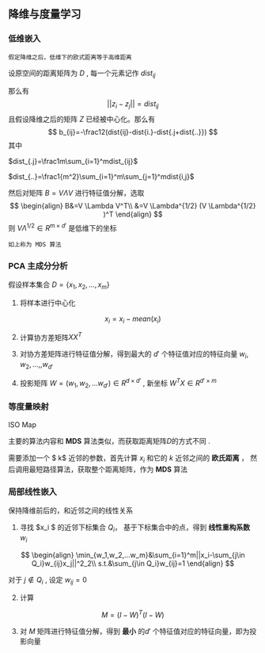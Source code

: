 ## 降维与度量学习

### 低维嵌入

```
假定降维之后，低维下的欧式距离等于高维距离
```

设原空间的距离矩阵为 $D$ , 每一个元素记作 $dist_{ij}$

那么有
$$
||z_i-z_j||=dist_{ij}
$$
且假设降维之后的矩阵 $Z$ 已经被中心化。那么有
$$
b_{ij}=-\frac12(dist{ij}-dist{i.}-dist{.j+dist{..}})
$$
其中

$dist_{.j}=\frac1m\sum_{i=1}^mdist_{ij}$

$dist_{..}=\frac1{m^2}\sum_{i=1}^m\sum_{j=1}^mdist{i,j}$

然后对矩阵 $B=V \Lambda V$ 进行特征值分解，选取
$$
\begin{align}
B&=V \Lambda V^T\\
&=V \Lambda^{1/2} (V \Lambda^{1/2} )^T
\end{align}
$$
则 $V \Lambda ^{1/2} \in R^{m\times d'}$ 是低维下的坐标

```
如上称为 MDS 算法
```

### PCA 主成分分析

假设样本集合 $D=\{x_1,x_2,...,x_m\}$

1. 将样本进行中心化 

$$
x_i=x_i-mean(x_i)
$$

2. 计算协方差矩阵$XX^T$

3. 对协方差矩阵进行特征值分解，得到最大的 $d'$ 个特征值对应的特征向量 $w _i,w_2 ,...,,w_{d'}$ 
4. 投影矩阵 $W=(w_1,w_2,...w_{d'}) \in R^{d\times d'}$ , 新坐标 $W^TX \in R^{d'\times m}$

### 等度量映射

ISO Map

主要的算法内容和 **MDS** 算法类似，而获取距离矩阵$D$的方式不同 .

需要添加一个 $ k$ 近邻的参数，首先计算 $x_i$ 和它的 $k$ 近邻之间的 **欧氏距离** ， 然后调用最短路径算法，获取整个距离矩阵，作为 **MDS** 算法

### 局部线性嵌入

保持降维前后的，和近邻之间的线性关系

1. 寻找 $x_i $ 的近邻下标集合 $Q_i$， 基于下标集合中的点，得到 **线性重构系数** $w_i$

$$
\begin{align}
\min_{w_1,w_2,...w_m}&\sum_{i=1}^m||x_i-\sum_{j\in Q_i}w_{ij}x_j||^2_2\\
s.t.&\sum_{j\in Q_i}w_{ij}=1
\end{align}
$$

对于 $j \notin Q_i$ , 设定 $w_{ij} = 0$

2. 计算

$$
M=(I-W)^T(I-W)
$$

3. 对 $M$ 矩阵进行特征值分解，得到 **最小** 的$d'$ 个特征值对应的特征向量，即为投影向量